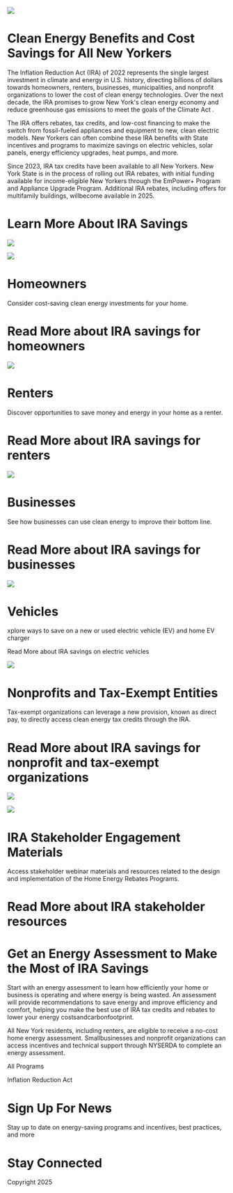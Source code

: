 ![](images/d0c5d9d32dff486e8bc75306361cf2f393884716c7797dc88e5f3e366f37524c.jpg)  

# Clean Energy Benefits and Cost Savings for All New Yorkers  

The Inflation Reduction Act (IRA) of 2022 represents the single largest investment in climate and energy in U.S. history, directing billions of dollars towards homeowners, renters, businesses, municipalities, and nonprofit organizations to lower the cost of clean energy technologies. Over the next decade, the IRA promises to grow New York's clean energy economy and reduce greenhouse gas emissions to meet the goals of the Climate Act .  

The IRA offers rebates, tax credits, and low-cost financing to make the switch from fossil-fueled appliances and equipment to new, clean electric models. New Yorkers can often combine these IRA benefits with State incentives and programs to maximize savings on electric vehicles, solar panels, energy efficiency upgrades, heat pumps, and more.  

Since 2023, IRA tax credits have been available to all New Yorkers. New York State is in the process of rolling out IRA rebates, with initial funding available for income-eligible New Yorkers through the EmPower+ Program and Appliance Upgrade Program. Additional IRA rebates, including offers for multifamily buildings, willbecome available in 2025.  

# Learn More About IRA Savings  

![](images/21029cb7b773f7a829f2c26dd170c164818771e645dab3b009c4112e1877fceb.jpg)  

![](images/498111ca772dff51e6d9348c7fcfa011c8df064b4beadd559ce02478e233c695.jpg)  

# Homeowners  

Consider cost-saving clean energy investments for your home.  

# Read More about IRA savings for homeowners  

![](images/e50dbfa31ee015948eeb857c1a1b18abd9c1f82571c8a95c1c0181c393ec4ca8.jpg)  

# Renters  

Discover opportunities to save money and energy in your home as a renter.  

# Read More about IRA savings for renters  

![](images/229455e580a9a9f4bc6954784c9648f2dc3533dde79806360d65698824d2ab35.jpg)  

# Businesses  

See how businesses can use clean energy to improve their bottom line.  

# Read More about IRA savings for businesses  

![](images/27984b6a6161a4b5db93ca2a5e98ba22d1f67ab8332830a6499bfead85f2b536.jpg)  

# Vehicles  

xplore ways to save on a new or used electric vehicle (EV) and home EV charger  

Read More about IRA savings on electric vehicles  

![](images/e8ae08cb81a944c115efd5ca7e136aa15951307ffbf36c8a09d29e0a3e38eef5.jpg)  

# Nonprofits and Tax-Exempt Entities  

Tax-exempt organizations can leverage a new provision, known as direct pay, to directly access clean energy tax credits through the IRA.  

# Read More about IRA savings for nonprofit and tax-exempt organizations  

![](images/77034dba7644a3f20c085e7987aec1ae56cf0d6bc5357f6f5e0637e559fc5a74.jpg)  

![](images/695cba6108ae4587990cbbe65f16b2dcd0f05da1b1704f47dbed3f5db67c0190.jpg)  

# IRA Stakeholder Engagement Materials  

Access stakeholder webinar materials and resources related to the design and implementation of the Home Energy Rebates Programs.  

# Read More about IRA stakeholder resources  

# Get an Energy Assessment to Make the Most of IRA Savings  

Start with an energy assessment to learn how efficiently your home or business is operating and where energy is being wasted. An assessment will provide recommendations to save energy and improve efficiency and comfort, helping you make the best use of IRA tax credits and rebates to lower your energy costsandcarbonfootprint.  

All New York residents, including renters, are eligible to receive a no-cost home energy assessment. Smallbusinesses and nonprofit organizations can access incentives and technical support through NYSERDA to complete an energy assessment.  

All Programs  

Inflation Reduction Act  

# Sign Up For News  

Stay up to date on energy-saving programs and incentives, best practices, and more  

# Stay Connected  

Copyright 2025  